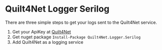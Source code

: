 ﻿# Quilt4Net Logger Serilog

There are three simple steps to get your logs sent to the Quilt4Net service.
1. Get your ApiKey at [Quilt4Net](https://quilt4net.com/)
1. Get nuget package `Install-Package Quilt4Net.Logger.Serilog`
1. Add Quilt4Net as a logging service
